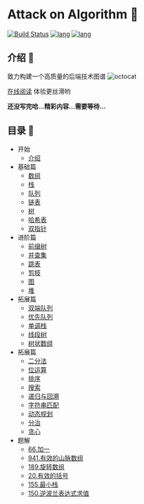# Attack on Algorithm 🐝

[![Build Status](https://travis-ci.com/attack-on-backend/algorithm.svg?branch=master)](https://travis-ci.com/github/attack-on-backend/algorithm) [![lang](https://img.shields.io/badge/lang-python-blue)](https://www.python.org/) [![lang](https://img.shields.io/badge/github-%E4%BB%93%E5%BA%93-%2342b983)](https://github.com/attack-on-backend/algorithm)

## 介绍 🐙

致力构建一个高质量的后端技术图谱 ![octocat](https://github.githubassets.com/images/icons/emoji/octocat.png)

[在线阅读](https://attack-on-backend.github.io/algorithm/) 体验更丝滑哟 

**还没写完哈...精彩内容...需要等待...**

## 目录 🚀

* 开始
  * [介绍](/README.md)
* 基础篇
  * [数组](/basic/array.md)
  * [栈](/basic/stack.md)
  * [队列](/basic/queue.md)
  * [链表](/basic/linked-list.md)
  * [树](/basic/tree.md)
  * [哈希表](/basic/hash-table.md)
  * [双指针](/basic/double-pointer.md)
* 进阶篇
  * [前缀树](/advanced/trie.md)
  * [并查集](/advanced/disjoint-set.md)
  * [跳表](/advanced/jump-table.md)
  * [剪枝](/advanced/prune.md)
  * [图](/advanced/map.md)
  * [堆](/advanced/heap.md)
* 拓展篇
  * [双端队列](/expend/deque.md)
  * [优先队列](/expend/priority-queue.md)
  * [单调栈](/expend/monotone-stack.md)
  * [线段树](/expend/segment-tree.md)
  * [树状数组](/expend/tree-array.md)
* 拓展篇
  * [二分法](/topic/dichotomy.md)
  * [位运算](/topic/bit.md)
  * [排序](/topic/sort.md)
  * [搜索](/topic/search.md)
  * [递归与回溯](/topic/recursion-and-backtracking.md)
  * [字符串匹配](/topic/string-matching.md)
  * [动态规划](/topic/dp.md)
  * [分治](/topic/divide.md)
  * [贪心](/topic/greedy.md)
* 题解
  * [66.加一](/solution/plus-one.md)
  * [941.有效的山脉数组](/solution/valid-mountain-array.md)
  * [189.旋转数组](/solution/rotate-array.md)
  * [20.有效的括号](/solution/valid-parentheses.md)
  * [155.最小栈](/solution/min-stack.md)
  * [150.逆波兰表达式求值](/solution/evaluate-reverse-polish-notation.md)
